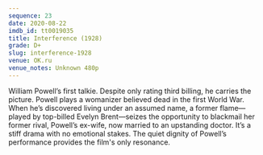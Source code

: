 ```yaml
---
sequence: 23
date: 2020-08-22
imdb_id: tt0019035
title: Interference (1928)
grade: D+
slug: interference-1928
venue: OK.ru
venue_notes: Unknown 480p
---
```


William Powell’s first talkie. Despite only rating third billing, he carries the picture. Powell plays a womanizer believed dead in the first World War. When he’s discovered living under an assumed name, a former flame—played by top-billed Evelyn Brent—seizes the opportunity to blackmail her former rival, Powell’s ex-wife, now married to an upstanding doctor. It’s a stiff drama with no emotional stakes. <span data-snippet>The quiet dignity of Powell’s performance provides the film's only resonance.</span>
